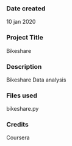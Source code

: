 ### Date created
10 jan 2020

### Project Title
Bikeshare 

### Description
Bikeshare Data analysis

### Files used
bikeshare.py

### Credits
Coursera
